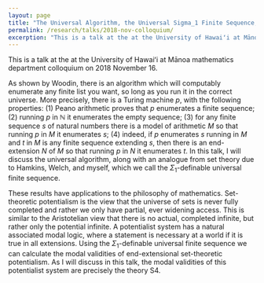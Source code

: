 ```yaml
---
layout: page
title: "The Universal Algorithm, the Universal Sigma_1 Finite Sequence, and Set-theoretic Potentialism"
permalink: /research/talks/2018-nov-colloquium/
excerption: "This is a talk at the at the University of Hawaiʻi at Mānoa mathematics department colloquium on 2018 November 16. As shown by Woodin, there is an algorithm which will computably enumerate any finite list you want, so long as you run it in the correct universe. More precisely..."
---
```


This is a talk at the at the University of Hawaiʻi at Mānoa mathematics department colloquium on 2018 November 16.

As shown by Woodin, there is an algorithm which will computably enumerate any finite list you want, so long as you run it in the correct universe. More precisely, there is a Turing machine $p$, with the following properties: (1) Peano arithmetic proves that $p$ enumerates a finite sequence; (2) running $p$ in $\mathbb N$ it enumerates the empty sequence; (3) for any finite sequence $s$ of natural numbers there is a model of arithmetic $M$ so that running $p$ in $M$ it enumerates $s$; (4) indeed, if $p$ enumerates $s$ running in $M$ and $t$ in $M$ is any finite sequence extending $s$, then there is an end-extension $N$ of $M$ so that running $p$ in $N$ it enumerates $t$. In this talk, I will discuss the universal algorithm, along with an analogue from set theory due to Hamkins, Welch, and myself, which we call the $\Sigma_1$-definable universal finite sequence.

These results have applications to the philosophy of mathematics. Set-theoretic potentialism is the view that the universe of sets is never fully completed and rather we only have partial, ever widening access. This is similar to the Aristotelian view that there is no actual, completed infinite, but rather only the potential infinite. A potentialist system has a natural associated modal logic, where a statement is necessary at a world if it is true in all extensions. Using the $\Sigma_1$-definable universal finite sequence we can calculate the modal validities of end-extensional set-theoretic potentialism. As I will discuss in this talk, the modal validities of this potentialist system are precisely the theory S4.
